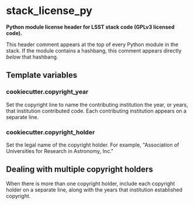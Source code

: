 # stack_license_py

**Python module license header for LSST stack code (GPLv3 licensed code).**

This header comment appears at the top of every Python module in the stack.
If the module contains a hashbang, this comment appears directly *below* that hashbang.

## Template variables

### cookiecutter.copyright_year

Set the copyright line to name the contributing institution the year, or years, that institution contributed code.
Each contributing institution appears on a separate line.

### cookiecutter.copyright_holder

Set the legal name of the copyright holder.
For example, "Association of Universities for Research in Astronomy, Inc."

## Dealing with multiple copyright holders

When there is more than one copyright holder, include each copyright holder on a separate line, along with the years that institution established copyright.
